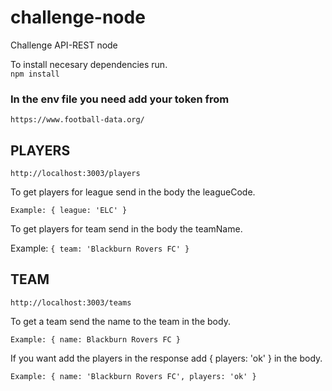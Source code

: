 # challenge-node
Challenge API-REST node

To install necesary dependencies run.  
``` npm install ```


### In the env file you need add your token from  
```https://www.football-data.org/ ```


## PLAYERS
```http://localhost:3003/players ```  

To get players for league send in the body the leagueCode. 


```Example: { league: 'ELC' }```  


To get players for team send in the body the teamName. 


Example: ```{ team: 'Blackburn Rovers FC' }```


## TEAM
```http://localhost:3003/teams ```  

To get a team send the name to the team in the body. 


```Example: { name: Blackburn Rovers FC }```  


If you want add the players in the response add { players: 'ok' } in the body. 


```Example: { name: 'Blackburn Rovers FC', players: 'ok' }```
